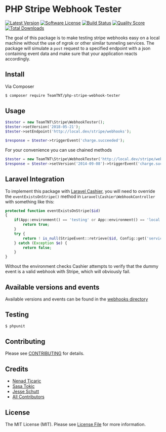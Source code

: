 # PHP Stripe Webhook Tester

[![Latest Version](https://img.shields.io/github/release/teamtnt/php-stripe-webhook-tester.svg?style=flat-square)](https://github.com/teamtnt/php-stripe-webhook-tester/releases)
[![Software License](https://img.shields.io/badge/license-MIT-brightgreen.svg?style=flat-square)](LICENSE.md)
[![Build Status](https://img.shields.io/travis/teamtnt/php-stripe-webhook-tester/master.svg?style=flat-square)](https://travis-ci.org/teamtnt/php-stripe-webhook-tester)
[![Quality Score](https://img.shields.io/scrutinizer/g/teamtnt/php-stripe-webhook-tester.svg?style=flat-square)](https://scrutinizer-ci.com/g/teamtnt/php-stripe-webhook-tester)
[![Total Downloads](https://img.shields.io/packagist/dt/TeamTNT/php-stripe-webhook-tester.svg?style=flat-square)](https://packagist.org/packages/TeamTNT/php-stripe-webhook-tester)

The goal of this package is to make testing stripe webhooks easy on a local machine without the use
of ngrok or other similar tunneling services. The package will simulate a `post` request to a specified
endpoint with a json containing event data and make sure that your application reacts accordingly.

## Install

Via Composer

``` bash
$ composer require TeamTNT/php-stripe-webhook-tester
```

## Usage

``` php
$tester = new TeamTNT\Stripe\WebhookTester();
$tester->setVersion('2018-05-21');
$tester->setEndpoint('http://local.dev/stripe/webhooks');

$response = $tester->triggerEvent('charge.succeeded');
```

For your convenience you can use chained methods

``` php
$tester = new TeamTNT\Stripe\WebhookTester('http://local.dev/stripe/webhooks');
$response = $tester->setVersion('2014-09-08')->triggerEvent('charge.succeeded');
```
## Laravel Integration 
To implement this package with [Laravel Cashier](http://laravel.com/docs/5.1/billing), you will need to override the `eventExistsOnStripe()` method in `Laravel\Cashier\WebhookController` with something like this:

``` php
protected function eventExistsOnStripe($id)
{
    if(App::environment() == 'testing' or App::environment() == 'local') {
        return true;
    }
    try {
        return ! is_null(StripeEvent::retrieve($id, Config::get('services.stripe.secret')));
    } catch (Exception $e) {
        return false;
    }
}
```
Without the environment checks Cashier attempts to verify that the dummy event is a valid webhook with Stripe, which will obviously fail.

## Available versions and events

Available versions and events can be found in the [webhooks directory](src/webhooks)
## Testing

``` bash
$ phpunit
```

## Contributing

Please see [CONTRIBUTING](CONTRIBUTING.md) for details.

## Credits

- [Nenad Ticaric](https://github.com/nticaric)
- [Sasa Tokic](https://github.com/stokic)
- [Jesse Schutt](https://github.com/jschutt)
- [All Contributors](../../contributors)

## License

The MIT License (MIT). Please see [License File](LICENSE.md) for more information.
